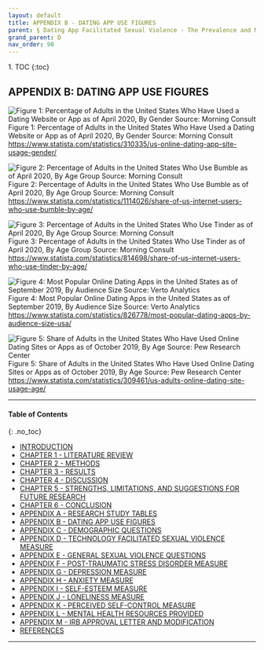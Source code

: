 ```yaml
---
layout: default
title: APPENDIX B - DATING APP USE FIGURES      
parent: § Dating App Facilitated Sexual Violence - The Prevalence and Mental Health Effects  
grand_parent: D 
nav_order: 90 
---
```

<style>
.dont-break-out {
  /* These are technically the same, but use both */
  overflow-wrap: break-word;
  word-wrap: break-word;

     -ms-word-break: break-all;
  /* This is the dangerous one in WebKit, as it breaks things wherever */
  word-break: break-all;
  /* Instead use this non-standard one: */
  word-break: break-word;
}

.youtube-container {
    position: relative;
    width: 100%;
    height: 0;
    padding-bottom: 56.25%;
}
.youtube-video {
    position: absolute;
    top: 0;
    left: 0;
    width: 100%;
    height: 100%;
}

</style>

<div class="dont-break-out" markdown="1">
1. TOC
{:toc}

## APPENDIX B: DATING APP USE FIGURES

![Figure 1: Percentage of Adults in the United States Who Have Used a Dating Website or App as of April 2020, By Gender Source: Morning Consult ](https://statics.bsafes.com/images/papers/dating-app-facilitated-sexual-violence-the-prevalence-and-mental-health-effects-fig-1.png)
Figure 1: Percentage of Adults in the United States Who Have Used a Dating Website or App as of April 2020, By Gender Source: Morning Consult  
https://www.statista.com/statistics/310335/us-online-dating-app-site-usage-gender/

![Figure 2: Percentage of Adults in the United States Who Use Bumble as of April 2020, By Age Group Source: Morning Consult ](https://statics.bsafes.com/images/papers/dating-app-facilitated-sexual-violence-the-prevalence-and-mental-health-effects-fig-2.png)
Figure 2: Percentage of Adults in the United States Who Use Bumble as of April 2020, By Age Group Source: Morning Consult https://www.statista.com/statistics/1114026/share-of-us-internet-users-who-use-bumble-by-age/

![Figure 3: Percentage of Adults in the United States Who Use Tinder as of April 2020, By Age Group Source: Morning Consult](https://statics.bsafes.com/images/papers/dating-app-facilitated-sexual-violence-the-prevalence-and-mental-health-effects-fig-3.png)
Figure 3: Percentage of Adults in the United States Who Use Tinder as of April 2020, By Age Group Source: Morning Consult https://www.statista.com/statistics/814698/share-of-us-internet-users-who-use-tinder-by-age/

![Figure 4: Most Popular Online Dating Apps in the United States as of September 2019, By Audience Size Source: Verto Analytics ](https://statics.bsafes.com/images/papers/dating-app-facilitated-sexual-violence-the-prevalence-and-mental-health-effects-fig-4.png)
Figure 4: Most Popular Online Dating Apps in the United States as of September 2019, By Audience Size Source: Verto Analytics https://www.statista.com/statistics/826778/most-popular-dating-apps-by-audience-size-usa/


![Figure 5: Share of Adults in the United States Who Have Used Online Dating Sites or Apps as of October 2019, By Age Source: Pew Research Center ](https://statics.bsafes.com/images/papers/dating-app-facilitated-sexual-violence-the-prevalence-and-mental-health-effects-fig-5.png)
Figure 5: Share of Adults in the United States Who Have Used Online Dating Sites or Apps as of October 2019, By Age Source: Pew Research Center  
https://www.statista.com/statistics/309461/us-adults-online-dating-site-usage-age/

***

#### Table of Contents
{: .no_toc}

<ul><li> <a href="/docs/behavior/dating-app-facilitated-sexual-violence-the-prevalence-and-mental-health-effects-1/">INTRODUCTION</a></li><li> <a href="/docs/behavior/dating-app-facilitated-sexual-violence-the-prevalence-and-mental-health-effects-2/">CHAPTER 1 - LITERATURE REVIEW</a></li><li> <a href="/docs/behavior/dating-app-facilitated-sexual-violence-the-prevalence-and-mental-health-effects-3/">CHAPTER 2 - METHODS</a></li><li> <a href="/docs/behavior/dating-app-facilitated-sexual-violence-the-prevalence-and-mental-health-effects-4/">CHAPTER 3 - RESULTS</a></li><li> <a href="/docs/behavior/dating-app-facilitated-sexual-violence-the-prevalence-and-mental-health-effects-5/">CHAPTER 4 - DISCUSSION</a></li><li> <a href="/docs/behavior/dating-app-facilitated-sexual-violence-the-prevalence-and-mental-health-effects-6/">CHAPTER 5 - STRENGTHS, LIMITATIONS, AND SUGGESTIONS FOR FUTURE RESEARCH</a></li><li> <a href="/docs/behavior/dating-app-facilitated-sexual-violence-the-prevalence-and-mental-health-effects-7/">CHAPTER 6 - CONCLUSION</a></li><li> <a href="/docs/behavior/dating-app-facilitated-sexual-violence-the-prevalence-and-mental-health-effects-8/">APPENDIX A - RESEARCH STUDY TABLES</a></li><li> <a href="/docs/behavior/dating-app-facilitated-sexual-violence-the-prevalence-and-mental-health-effects-9/">APPENDIX B - DATING APP USE FIGURES</a></li><li> <a href="/docs/behavior/dating-app-facilitated-sexual-violence-the-prevalence-and-mental-health-effects-10/">APPENDIX C - DEMOGRAPHIC QUESTIONS</a></li><li> <a href="/docs/behavior/dating-app-facilitated-sexual-violence-the-prevalence-and-mental-health-effects-11/">APPENDIX D - TECHNOLOGY FACILITATED SEXUAL VIOLENCE MEASURE</a></li><li> <a href="/docs/behavior/dating-app-facilitated-sexual-violence-the-prevalence-and-mental-health-effects-12/">APPENDIX E - GENERAL SEXUAL VIOLENCE QUESTIONS</a></li><li> <a href="/docs/behavior/dating-app-facilitated-sexual-violence-the-prevalence-and-mental-health-effects-13/">APPENDIX F - POST-TRAUMATIC STRESS DISORDER MEASURE</a></li><li> <a href="/docs/behavior/dating-app-facilitated-sexual-violence-the-prevalence-and-mental-health-effects-14/">APPENDIX G - DEPRESSION MEASURE</a></li><li> <a href="/docs/behavior/dating-app-facilitated-sexual-violence-the-prevalence-and-mental-health-effects-15/">APPENDIX H - ANXIETY MEASURE</a></li><li> <a href="/docs/behavior/dating-app-facilitated-sexual-violence-the-prevalence-and-mental-health-effects-16/">APPENDIX I - SELF-ESTEEM MEASURE</a></li><li> <a href="/docs/behavior/dating-app-facilitated-sexual-violence-the-prevalence-and-mental-health-effects-17/">APPENDIX J - LONELINESS MEASURE</a></li><li> <a href="/docs/behavior/dating-app-facilitated-sexual-violence-the-prevalence-and-mental-health-effects-18/">APPENDIX K - PERCEIVED SELF-CONTROL MEASURE</a></li><li> <a href="/docs/behavior/dating-app-facilitated-sexual-violence-the-prevalence-and-mental-health-effects-19/">APPENDIX L - MENTAL HEALTH RESOURCES PROVIDED</a></li><li> <a href="/docs/behavior/dating-app-facilitated-sexual-violence-the-prevalence-and-mental-health-effects-20/">APPENDIX M - IRB APPROVAL LETTER AND MODIFICATION</a></li><li> <a href="/docs/behavior/dating-app-facilitated-sexual-violence-the-prevalence-and-mental-health-effects-21/">REFERENCES</a></li></ul>

***

</div>
